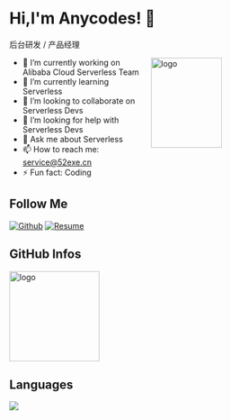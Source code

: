# Hi,I'm Anycodes! 👋

后台研发 / 产品经理

<img src="https://github-readme-stats.vercel.app/api?username=anycodes&show_icons=true&theme=vue" alt="logo" height="160" align="right" width="50%" />

- 🔭 I’m currently working on Alibaba Cloud Serverless Team
- 🌱 I’m currently learning Serverless 
- 👯 I’m looking to collaborate on Serverless Devs
- 🤔 I’m looking for help with Serverless Devs
- 💬 Ask me about Serverless
- 📫 How to reach me: service@52exe.cn
- ⚡ Fun fact: Coding

## Follow Me

[![Github](https://img.shields.io/github/followers/anycodes?label=Github&style=social)](https://github.com/anycodes)
[![Resume](https://img.shields.io/badge/-Resume（https://0duzhan.com/）-c14438?style=flat-square&logo=B&logoColor=white)](https://0duzhan.com/)


## GitHub Infos
<img src="https://github-profile-trophy.vercel.app/?username=anycodes&theme=flat&column=7" alt="logo" height="160" align="center" style="margin: auto;" />

## Languages
<a href="https://github.com/duktig666">
  <img src="https://github-readme-stats.vercel.app/api/top-langs/?username=anycodes&theme=vue" />
</a>

